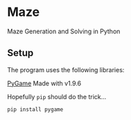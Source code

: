 # Maze
Maze Generation and Solving in Python

## Setup

The program uses the following libraries:

[PyGame](https://www.pygame.org/) Made with v1.9.6

Hopefully `pip` should do the trick...

```
pip install pygame

```